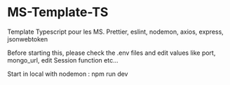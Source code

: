 # MS-Template-TS

Template Typescript pour les MS. Prettier, eslint, nodemon, axios, express, jsonwebtoken

Before starting this, please check the .env files and edit values like port, mongo_url, edit Session function etc...

Start in local with nodemon : npm run dev

